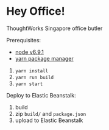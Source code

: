 # Hey Office!

ThoughtWorks Singapore office butler

Prerequisites:
- [node v6.9.1](https://nodejs.org/en/)
- [yarn package manager](https://github.com/yarnpkg/yarn)

1. `yarn install`
2. `yarn run build`
3. `yarn start`

Deploy to Elastic Beanstalk:

1. build
2. zip `build/` and `package.json`
3. upload to Elastic Beanstalk
